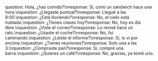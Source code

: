 question: Hola, ¿has comido?\nresponse: Sí, comí un sándwich hace una hora.\nquestion: ¿Llegaste puntual?\nresponse: Llegué a las 8:00.\nquestion: ¿Está lloviendo?\nresponse: No, el cielo está nublado.\nquestion: ¿Tienes clases hoy?\nresponse: No, hoy es día libre.\nquestion: ¿Viste el correo?\nresponse: Lo revisé hace un rato.\nquestion: ¿Usaste el coche?\nresponse: No, fui caminando.\nquestion: ¿Leíste el informe?\nresponse: Sí, lo vi por encima.\nquestion: ¿Tienes reuniones?\nresponse: Solo una a las 3.\nquestion: ¿Compraste pan?\nresponse: Sí, compré una barra.\nquestion: ¿Quieres un café?\nresponse: No, gracias, ya tomé uno.

